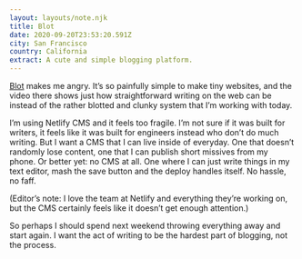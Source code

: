 ```yaml
---
layout: layouts/note.njk
title: Blot
date: 2020-09-20T23:53:20.591Z
city: San Francisco
country: California
extract: A cute and simple blogging platform.
---
```


[Blot](https://blot.im) makes me angry. It’s so painfully simple to make tiny websites, and the video there shows just how straightforward writing on the web can be instead of the rather blotted and clunky system that I’m working with today.

I’m using Netlify CMS and it feels too fragile. I’m not sure if it was built for writers, it feels like it was built for engineers instead who don’t do much writing. But I want a CMS that I can live inside of everyday. One that doesn’t randomly lose content, one that I can publish short missives from my phone. Or better yet: no CMS at all. One where I can just write things in my text editor, mash the save button and the deploy handles itself. No hassle, no faff.

(Editor’s note: I love the team at Netlify and everything they’re working on, but the CMS certainly feels like it doesn’t get enough attention.)

So perhaps I should spend next weekend throwing everything away and start again. I want the act of writing to be the hardest part of blogging, not the process.
